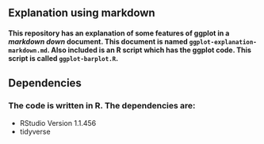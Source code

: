 ## Explanation using markdown

#### This repository has an explanation of some features of ggplot in a _markdown down_ document.  This document is named `ggplot-explanation-markdown.md`.  Also included is an R script which has the ggplot code. This script is called `ggplot-barplot.R`.

## Dependencies

### The code is written in R. The dependencies are:

* RStudio Version 1.1.456 
* tidyverse
